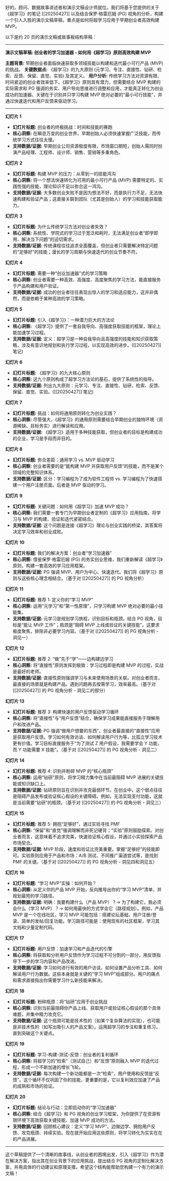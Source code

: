 好的，顾问、数据故事讲述者和演示文稿设计师就位。我们将基于您提供的关于《超学习》的笔记 [[20250427]] 以及结合保罗·格雷厄姆 (PG) 视角的分析，构建一个引人入胜的演示文稿草稿，重点是如何将超学习应用于早期创业者高效构建 MVP。

以下是约 20 页的演示文稿或故事板结构草稿：

---

**演示文稿草稿: 创业者的学习加速器 - 如何用《超学习》原则高效构建 MVP**

**主题背景:** 早期创业者面临快速获取多领域技能以构建和迭代最小可行产品 (MVP) 的挑战。
**关键数据点:** 《超学习》的九大原则 (元学习、专注、直接性、钻研、检索、反馈、保留、直觉、实验) 及其定义。
**用户分析:** 传统学习方法对资源有限、时间紧迫的创业者效率低下。《超学习》原则具有潜力，但需要结合 MVP 构建的实际需求和 PG 强调的务实、用户导向思维进行调整和应用，才能真正转化为创业成功的加速器。关键在于识别并只学习构建 MVP 绝对必要的“最小可行技能”，并通过快速迭代和用户反馈来驱动学习。

---

**幻灯片 1**

*   **幻灯片标题:** 创业者的终极挑战：时间和技能的赛跑
*   **核心洞察:** 在瞬息万变的创业世界，早期创始人必须快速掌握广泛技能，而传统学习方式往往太慢。
*   **支持数据/证据:** 早期创业公司资源极度有限，市场窗口期短，创始人需同时扮演产品经理、工程师、设计师、销售、营销等多重角色。

**幻灯片 2**

*   **幻灯片标题:** 构建 MVP 的压力：从零到一的技能鸿沟
*   **核心洞察:** 将一个想法快速转化为可用的最小可行产品 (MVP) 需要特定的、实践性强的技能，理论知识不足以弥合这一鸿沟。
*   **支持数据/证据:** 大多数创业失败不是因为想法不好，而是执行力不足，无法快速构建和验证产品；这直接关联到团队（尤其是创始人）的学习和技能获取能力。

**幻灯片 3**

*   **幻灯片标题:** 为什么传统学习方法对创业者失效？
*   **核心洞察:** 系统性、学院式的学习过于宽泛和耗时，无法满足创业者“即学即用、解决当下问题”的迫切需求。
*   **支持数据/证据:** 传统课程往往追求全面覆盖，但创业者只需要解决特定问题的“足够好”的技能；漫长的学习周期与快速迭代的创业节奏不符。

**幻灯片 4**

*   **幻灯片标题:** 需要一种“创业加速器”式的学习策略
*   **核心洞察:** 创业者需要一种高效、高强度、高度聚焦的学习方法，能直接服务于产品构建和用户验证。
*   **支持数据/证据:** 成功的创业者往往表现出惊人的学习和适应能力，这并非偶然，而是依赖于某种高效的学习策略。

**幻灯片 5**

*   **幻灯片标题:** 引入《超学习》：一种潜力巨大的方法论
*   **核心洞察:** 《超学习》提供了一套自我导向、高强度获取技能的框架，理论上能加速学习过程。
*   **支持数据/证据:** 定义：超学习是一种自我导向且高强度的技能和知识获取策略，涉及有意识地规划和执行学习过程，以实现高效的进步。([[20250427]] 笔记)

**幻灯片 6**

*   **幻灯片标题:** 《超学习》的九大核心原则
*   **核心洞察:** 这九个原则构成了超学习方法论的基石，提供了系统性的指导。
*   **支持数据/证据:** 列出九大原则：元学习、专注、直接性、钻研、检索、反馈、保留、直觉、实验。([[20250427]] 笔记)

**幻灯片 7**

*   **幻灯片标题:** 挑战：如何将通用原则转化为创业实践？
*   **核心洞察:** 尽管强大，《超学习》的通用原则需要结合早期创业的独特环境（资源稀缺、目标务实）进行解读和应用。
*   **支持数据/证据:** 《超学习》适用于多种技能获取，但创业者的目标是构建成功的企业，学习是手段而非目的。

**幻灯片 8**

*   **幻灯片标题:** 弥合差距：通用学习 vs. MVP 驱动学习
*   **核心洞察:** 创业者需要的是“能构建 MVP 并获取用户反馈”的技能，而不是某个领域的完整知识体系。
*   **支持数据/证据:** 区分：学习编程为了成为软件工程师 vs. 学习编程为了快速搭建一个用户注册页面。后者是 MVP 驱动的学习。

**幻灯片 9**

*   **幻灯片标题:** 关键问题：如何用《超学习》加速 MVP 成功？
*   **核心洞察:** 我们需要一套专门为早期创业者定制的《超学习》应用指南，将学习与 MVP 的构建、验证和迭代紧密结合。
*   **支持数据/证据:** 这个问题是连接《超学习》理论与创业实践的桥梁，其答案将决定学习效率和创业成败。

**幻灯片 10**

*   **幻灯片标题:** 我们的解决方案：创业者“学习加速器”
*   **核心洞察:** 借鉴保罗·格雷厄姆 (PG) 的务实创业思维，我们重新解读《超学习》原则，构建一套高效的学习应用框架。
*   **支持数据/证据:** PG 强调 MVP、用户为中心、快速迭代。我们将《超学习》原则与这些核心理念相结合。（基于对 [[20250427]] 的 PG 视角分析）

**幻灯片 11**

*   **幻灯片标题:** 推荐 1: 定义你的“学习 MVP”
*   **核心洞察:** 运用“元学习”和“第一性原理”，只学习构建 MVP 绝对必要的最小技能集。
*   **支持数据/证据:** 元学习是规划学习旅程，识别目标和瓶颈。结合 PG 视角，目标是“能让 MVP 工作”；瓶颈是“阻碍 MVP 上线或验证的关键技能”。这要求极度聚焦，排除非必要学习内容。（基于对 [[20250427]] 的 PG 视角分析 - 洞见一）

**幻灯片 12**

*   **幻灯片标题:** 推荐 2: “做”先于“学”——边构建边学习
*   **核心洞察:** 将“直接性”原则发挥到极致：学习过程即是构建 MVP 的过程，实战是最好的老师。
*   **支持数据/证据:** 直接性原则强调学习与未来使用场景的关联。对创业者而言，最直接的场景就是构建产品。遇到问题再去按需学习，效率最高。（基于对 [[20250427]] 的 PG 视角分析 - 洞见二的部分）

**幻灯片 13**

*   **幻灯片标题:** 推荐 3: 构建快速的用户反馈驱动学习循环
*   **核心洞察:** 将“直接性”与“用户反馈”结合，确保学习成果能直接服务于理解用户和改进产品。
*   **支持数据/证据:** PG 强调“做用户想要的东西”。创业者最直接的“直接性”应用是获取用户反馈。学习如何有效访谈、如何解读用户行为等，比孤立学习技术更有价值。学习目标直接服务于“为了测试 Z 用户假设，我需要学会 Y 功能，而 Y 功能需要 X 技能”。（基于对 [[20250427]] 的 PG 视角分析 - 洞见二）

**幻灯片 14**

*   **幻灯片标题:** 推荐 4: 识别并粉碎 MVP 的“核心瓶颈”
*   **核心洞察:** 运用“钻研”原则，将学习精力集中在当前最阻碍 MVP 进展的关键技能或知识缺口上。
*   **支持数据/证据:** 钻研原则旨在识别并攻克最弱环节。在创业中，这个弱点往往是阻碍产品发布或验证核心假设的关键障碍。例如，无法实现支付功能，这就是当前需要“钻研”的瓶颈。（基于对 [[20250427]] 的 PG 视角分析 - 洞见三）

**幻灯片 15**

*   **幻灯片标题:** 推荐 5: 拥抱“足够好”，通过实验寻找 PMF
*   **核心洞察:** “保留”和“直觉”强调理解而非死记硬背；“实验”原则鼓励探索。对创业者而言，这意味着不追求完美，快速验证核心假设，并通过小实验探索产品市场契合。
*   **支持数据/证据:** MVP 阶段，速度和验证比完美重要。掌握“足够好”的技能即可。实验原则应用于产品和市场：A/B 测试、不同推广渠道尝试等，是找到 PMF 的关键。（基于对 [[20250427]] 的 PG 视角分析 - 洞见四和洞见五）

**幻灯片 16**

*   **幻灯片标题:** “学习 MVP”实操：如何开始？
*   **核心洞察:** 从定义你的产品 MVP 开始，反向推导出你的“学习 MVP”清单，并规划最短的学习路径。
*   **支持数据/证据:** 明确：我要构建什么（产品 MVP）？→ 为了构建它，我必须会什么（学习 MVP）？→ 如何用最快的方式学会它（路径规划）。例如，产品 MVP 是一个在线社区，学习 MVP 可能包括：搭建论坛基础、用户注册/登录、简单的发帖/回复功能。学习路径可能是：使用现有的社区框架，学习其文档和少量定制代码。

**幻灯片 17**

*   **幻灯片标题:** 用户反馈：加速学习和产品迭代的引擎
*   **核心洞察:** 将获取和分析用户反馈作为学习过程不可分割的一部分，用反馈指导下一步的学习内容和产品改进。
*   **支持数据/证据:** 学习如何进行有效的用户访谈、如何设置产品分析工具、如何解读用户行为数据。这些本身就是关键的“学习 MVP”组成部分。用户的痛点和需求直接指出你需要学习什么新技能来解决。

**幻灯片 18**

*   **幻灯片标题:** 粉碎瓶颈：将“钻研”应用于创业挑战
*   **核心洞察:** 识别当前最阻碍你产品上线、获取用户或验证核心假设的那个具体难题，并集中精力攻克它。
*   **支持数据/证据:** 这个瓶颈可能是技术性的（如某个复杂算法的实现），也可能是非技术性的（如写出吸引人的产品文案）。运用超学习的专注和重复练习，直到突破这个关键点。

**幻灯片 19**

*   **幻灯片标题:** 学习-构建-测试-反馈：创业者的复利循环
*   **核心洞察:** 将超学习的“检索”（测试自己）和“反馈”原则融入 MVP 的迭代过程，形成一个不断加速的增长飞轮。
*   **支持数据/证据:** 每次构建一个新功能都是一次“检索”，用户使用和反馈是“反馈”。这个循环不仅巩固了你的技能，更重要的是，它以复利效应加速了产品的成熟和市场的验证。

**幻灯片 20**

*   **幻灯片标题:** 结论与行动：立即启动你的“学习加速器”
*   **核心洞察:** 结合《超学习》和 PG 视角的创业学习框架，为你提供了在资源有限环境下高效获取关键技能、加速 MVP 成功的方法。
*   **支持数据/证据:** 回顾核心建议：定义“学习 MVP”、边做边学、拥抱用户反馈、攻克瓶颈、持续实验。现在就开始应用这些原则，将学习转化为实实在在的产品进展。

---

这个草稿提供了一个清晰的故事线，从创业者的困境出发，引入《超学习》作为潜在解决方案，指出其在创业背景下的应用挑战，提出结合 PG 视角的定制化解决方案，并用具体的行动建议和原理支撑。希望这个结构能帮助您构建一个有力的演示文稿！